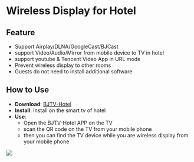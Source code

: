 # Wireless Display for Hotel

## Feature

* Support Airplay/DLNA/GoogleCast/BJCast
* support Video/Audio/Mirror from mobile device to TV in hotel
* support youtube & Tencent Video App in URL mode
* Prevent wireless display  to other rooms
* Guests do not need to install additional software

## How to Use

* **Download**: [BJTV-Hotel](https://github.com/WirelessPresentation/WirelessDisplay/releases/download/TV-Hotel/BJTV-Hotel-1.0.31.2-release.apk)
* **Install**:  Install on the smart tv of hotel
* **Use**: 
  * Open the BJTV-Hotel APP on the TV
  * scan the QR code on the TV from your mobile phone
  * then you can find the TV device while you are wireless display from your mobile phone



![](https://github.com/WirelessPresentation/WirelessDisplay/blob/main/zimg/BJTV-Hotel.png)
